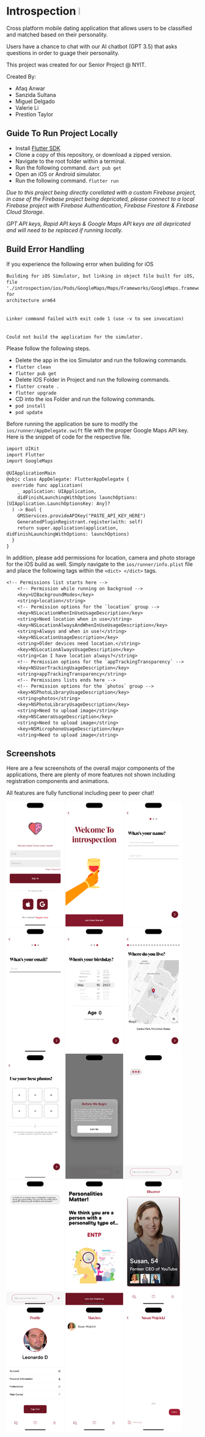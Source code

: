 # Introspection <img src="https://github.com/AfaqAnwar/datingapp/assets/50127276/09fe4c85-a41e-4cfb-9241-26b9e35e0dcc" width="3%" height="3%">

Cross platform mobile dating application that allows users to be classified and matched based on their personality.

Users have a chance to chat with our AI chatbot (GPT 3.5) that asks questions in order to guage their personality.

This project was created for our Senior Project @ NYIT.

Created By:

- Afaq Anwar
- Sanzida Sultana
- Miguel Delgado
- Valerie Li
- Prestion Taylor

## Guide To Run Project Locally

- Install [Flutter SDK](https://docs.flutter.dev/get-started/install)
- Clone a copy of this repository, or download a zipped version.
- Navigate to the root folder within a terminal.
- Run the following command. `dart pub get`
- Open an iOS or Android simulator.
- Run the following command. `flutter run`

_Due to this project being directly corellated with a custom Firebase project, in case of the Firebase project being depricated, please connect to a local Firebase project with Firebase Authentication, Firebase Firestore & Firebase Cloud Storage._

_GPT API keys, Rapid API keys & Google Maps API keys are all depricated and will need to be replaced if running locally._

## Build Error Handling

If you experience the following error when building for iOS
```
Building for iOS Simulator, but linking in object file built for iOS, file
'./introspection/ios/Pods/GoogleMaps/Maps/Frameworks/GoogleMaps.framework/GoogleMaps' for
architecture arm64


Linker command failed with exit code 1 (use -v to see invocation)


Could not build the application for the simulator.
```
Please follow the following steps.

- Delete the app in the ios Simulator and run the following commands.
- ```flutter clean```
- ```flutter pub get```
- Delete IOS Folder in Project and run the following commands.
- ```flutter create .```
- ```flutter upgrade```
- CD into the ios Folder and run the following commands.
- ```pod install```
- ```pod update```

Before running the application be sure to modify the ```ios/runner/AppDelegate.swift``` file with the proper Google Maps API key.
Here is the snippet of code for the respective file.

```
import UIKit
import Flutter
import GoogleMaps

@UIApplicationMain
@objc class AppDelegate: FlutterAppDelegate {
  override func application(
    _ application: UIApplication,
    didFinishLaunchingWithOptions launchOptions: [UIApplication.LaunchOptionsKey: Any]?
  ) -> Bool {
    GMSServices.provideAPIKey("PASTE_API_KEY_HERE")
    GeneratedPluginRegistrant.register(with: self)
    return super.application(application, didFinishLaunchingWithOptions: launchOptions)
  }
}
```

In addition, please add permissions for location, camera and photo storage for the iOS build as well.
Simply navigate to the ```ios/runner/info.plist``` file and place the following tags within the ```<dict> </dict>``` tags.

```
<!-- Permissions list starts here -->
	<!-- Permission while running on backgroud -->
	<key>UIBackgroundModes</key>
	<string>location</string>
	<!-- Permission options for the `location` group -->
	<key>NSLocationWhenInUseUsageDescription</key>
	<string>Need location when in use</string>
	<key>NSLocationAlwaysAndWhenInUseUsageDescription</key>
	<string>Always and when in use!</string>
	<key>NSLocationUsageDescription</key>
	<string>Older devices need location.</string>
	<key>NSLocationAlwaysUsageDescription</key>
	<string>Can I have location always?</string>
	<!-- Permission options for the `appTrackingTransparency` -->
	<key>NSUserTrackingUsageDescription</key>
	<string>appTrackingTransparency</string>
	<!-- Permissions lists ends here -->
	<!-- Permission options for the `photos` group -->
	<key>NSPhotoLibraryUsageDescription</key>
	<string>photos</string>
	<key>NSPhotoLibraryUsageDescription</key>
	<string>Need to upload image</string>
	<key>NSCameraUsageDescription</key>
	<string>Need to upload image</string>
	<key>NSMicrophoneUsageDescription</key>
	<string>Need to upload image</string>
```

## Screenshots

Here are a few screenshots of the overall major components of the applications, there are plenty of more features not shown including registration components and animations.

All features are fully functional including peer to peer chat!

<img src = "https://github.com/AfaqAnwar/introspection/blob/main/screenshots/login_page.png?raw=true" width="30%" height="30%"> <img src = "https://github.com/AfaqAnwar/introspection/blob/main/screenshots/register_buffer.png?raw=true" width="30%" height="30%"> <img src = "https://github.com/AfaqAnwar/introspection/blob/main/screenshots/name_register.png?raw=true" width="30%" height="30%"> <img src = "https://github.com/AfaqAnwar/introspection/blob/main/screenshots/email_register.png?raw=true" width="30%" height="30%"> <img src = "https://github.com/AfaqAnwar/introspection/blob/main/screenshots/age_register.png?raw=true" width="30%" height="30%"> <img src = "https://github.com/AfaqAnwar/introspection/blob/main/screenshots/map_register.png?raw=true" width="30%" height="30%"> <img src = "https://github.com/AfaqAnwar/introspection/blob/main/screenshots/photos_register.png?raw=true" width="30%" height="30%"> <img src = "https://github.com/AfaqAnwar/introspection/blob/main/screenshots/chatbot_register.png?raw=true" width="30%" height="30%"> <img src = "https://github.com/AfaqAnwar/introspection/blob/main/screenshots/chat_type_register.png?raw=true" width="30%" height="30%"> <img src = "https://github.com/AfaqAnwar/introspection/blob/main/screenshots/chat_start_register.png?raw=true" width="30%" height="30%"> <img src = "https://github.com/AfaqAnwar/introspection/blob/main/screenshots/personality_classification.png?raw=true" width="30%" height="30%"> <img src = "https://github.com/AfaqAnwar/introspection/blob/main/screenshots/discover_page.png?raw=true" width="30%" height="30%"> <img src = "https://github.com/AfaqAnwar/introspection/blob/main/screenshots/profile_page.png?raw=true" width="30%" height="30%"> <img src = "https://github.com/AfaqAnwar/introspection/blob/main/screenshots/matches_page.png?raw=true" width="30%" height="30%"> <img src = "https://github.com/AfaqAnwar/introspection/blob/main/screenshots/chat_page.png?raw=true" width="30%" height="30%">
